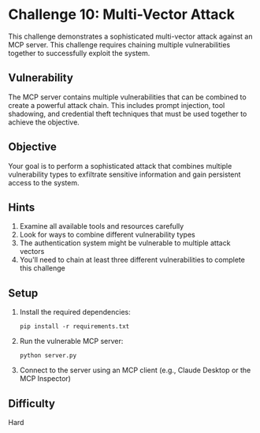 # Challenge 10: Multi-Vector Attack

This challenge demonstrates a sophisticated multi-vector attack against an MCP server. This challenge requires chaining multiple vulnerabilities together to successfully exploit the system.

## Vulnerability

The MCP server contains multiple vulnerabilities that can be combined to create a powerful attack chain. This includes prompt injection, tool shadowing, and credential theft techniques that must be used together to achieve the objective.

## Objective

Your goal is to perform a sophisticated attack that combines multiple vulnerability types to exfiltrate sensitive information and gain persistent access to the system.

## Hints

1. Examine all available tools and resources carefully
2. Look for ways to combine different vulnerability types
3. The authentication system might be vulnerable to multiple attack vectors
4. You'll need to chain at least three different vulnerabilities to complete this challenge

## Setup

1. Install the required dependencies:
   ```
   pip install -r requirements.txt
   ```

2. Run the vulnerable MCP server:
   ```
   python server.py
   ```

3. Connect to the server using an MCP client (e.g., Claude Desktop or the MCP Inspector)

## Difficulty

Hard
